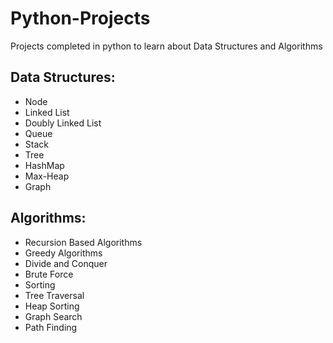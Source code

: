# Python-Projects
Projects completed in python to learn about Data Structures and Algorithms

## Data Structures:
* Node
* Linked List
* Doubly Linked List
* Queue
* Stack
* Tree
* HashMap
* Max-Heap
* Graph

## Algorithms:
* Recursion Based Algorithms
* Greedy Algorithms
* Divide and Conquer
* Brute Force
* Sorting
* Tree Traversal
* Heap Sorting
* Graph Search
* Path Finding
